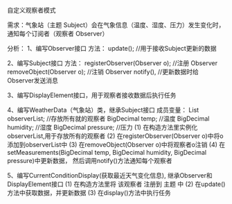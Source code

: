 自定义观察者模式

需求：气象站（主题 Subject）会在气象信息（温度、湿度、压力）发生变化时，通知每个订阅者（观察者 Observer）

分析：
1、编写Observer接口
方法：
    update(); //用于接收Subject更新的数据

2、编写Subject接口
方法：
    registerObserver(Observer o);  //注册 Observer
    removeObject(Observer o);   //注销 Observer
    notify(),   //更新数据时给 Observer发送消息

3、编写DisplayElement接口，用于观察者接收数据后执行任务

4、编写WeatherData（气象站）类，继承Subject接口
成员变量：
    List<Observer> observerList;   //存放所有就的观察者
    BigDecimal temp;    //温度
    BigDecimal humidity;    //湿度
    BigDecimal pressure;    //压力
    (1) 在构造方法里实例化observerList,用于存放所有的观察者
    (2) 在registerObserver(Observer o)中将o添加到observerList中
    (3) 在removeObject(Observer o)中将观察者o注销
    (4) 在setMeasurements(BigDecimal temp, BigDecimal humidity, BigDecimal pressure)中更新数据，
    然后调用notify()方法通知每个观察者
        
5、编写CurrentConditionDisplay(获取最近天气变化信息), 继承Observer和DisplayElement接口
    (1) 在构造方法里将 该观察者 注册到 主题 中
    (2) 在update()方法中获取数据，并更新数据
    (3) 在display()方法中执行任务
